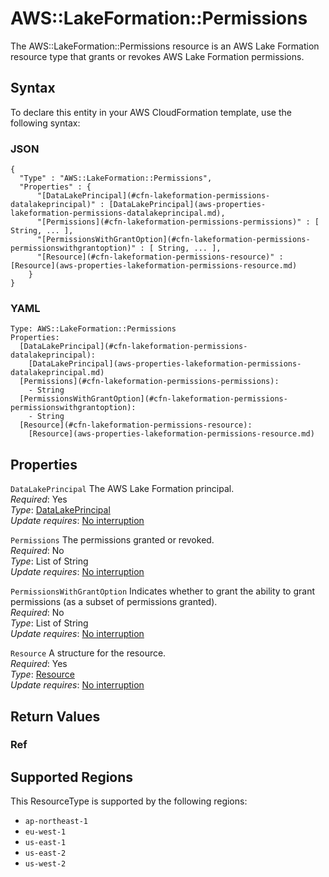 # AWS::LakeFormation::Permissions<a name="aws-resource-lakeformation-permissions"></a>

The AWS::LakeFormation::Permissions resource is an AWS Lake Formation resource type that grants or revokes AWS Lake Formation permissions\.

## Syntax<a name="aws-resource-lakeformation-permissions-syntax"></a>

To declare this entity in your AWS CloudFormation template, use the following syntax:

### JSON<a name="aws-resource-lakeformation-permissions-syntax.json"></a>

```
{
  "Type" : "AWS::LakeFormation::Permissions",
  "Properties" : {
      "[DataLakePrincipal](#cfn-lakeformation-permissions-datalakeprincipal)" : [DataLakePrincipal](aws-properties-lakeformation-permissions-datalakeprincipal.md),
      "[Permissions](#cfn-lakeformation-permissions-permissions)" : [ String, ... ],
      "[PermissionsWithGrantOption](#cfn-lakeformation-permissions-permissionswithgrantoption)" : [ String, ... ],
      "[Resource](#cfn-lakeformation-permissions-resource)" : [Resource](aws-properties-lakeformation-permissions-resource.md)
    }
}
```

### YAML<a name="aws-resource-lakeformation-permissions-syntax.yaml"></a>

```
Type: AWS::LakeFormation::Permissions
Properties: 
  [DataLakePrincipal](#cfn-lakeformation-permissions-datalakeprincipal): 
    [DataLakePrincipal](aws-properties-lakeformation-permissions-datalakeprincipal.md)
  [Permissions](#cfn-lakeformation-permissions-permissions): 
    - String
  [PermissionsWithGrantOption](#cfn-lakeformation-permissions-permissionswithgrantoption): 
    - String
  [Resource](#cfn-lakeformation-permissions-resource): 
    [Resource](aws-properties-lakeformation-permissions-resource.md)
```

## Properties<a name="aws-resource-lakeformation-permissions-properties"></a>

`DataLakePrincipal`  <a name="cfn-lakeformation-permissions-datalakeprincipal"></a>
The AWS Lake Formation principal\.  
*Required*: Yes  
*Type*: [DataLakePrincipal](aws-properties-lakeformation-permissions-datalakeprincipal.md)  
*Update requires*: [No interruption](https://docs.aws.amazon.com/AWSCloudFormation/latest/UserGuide/using-cfn-updating-stacks-update-behaviors.html#update-no-interrupt)

`Permissions`  <a name="cfn-lakeformation-permissions-permissions"></a>
The permissions granted or revoked\.  
*Required*: No  
*Type*: List of String  
*Update requires*: [No interruption](https://docs.aws.amazon.com/AWSCloudFormation/latest/UserGuide/using-cfn-updating-stacks-update-behaviors.html#update-no-interrupt)

`PermissionsWithGrantOption`  <a name="cfn-lakeformation-permissions-permissionswithgrantoption"></a>
Indicates whether to grant the ability to grant permissions \(as a subset of permissions granted\)\.  
*Required*: No  
*Type*: List of String  
*Update requires*: [No interruption](https://docs.aws.amazon.com/AWSCloudFormation/latest/UserGuide/using-cfn-updating-stacks-update-behaviors.html#update-no-interrupt)

`Resource`  <a name="cfn-lakeformation-permissions-resource"></a>
A structure for the resource\.  
*Required*: Yes  
*Type*: [Resource](aws-properties-lakeformation-permissions-resource.md)  
*Update requires*: [No interruption](https://docs.aws.amazon.com/AWSCloudFormation/latest/UserGuide/using-cfn-updating-stacks-update-behaviors.html#update-no-interrupt)

## Return Values<a name="aws-resource-lakeformation-permissions-return-values"></a>

### Ref<a name="aws-resource-lakeformation-permissions-return-values-ref"></a>

## Supported Regions

This ResourceType is supported by the following regions:

- `ap-northeast-1`
- `eu-west-1`
- `us-east-1`
- `us-east-2`
- `us-west-2`
